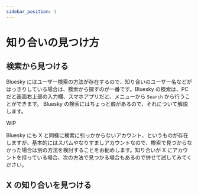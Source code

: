 ```yaml
---
sidebar_position: 1
---
```


# 知り合いの見つけ方

## 検索から見つける

Bluesky にはユーザー検索の方法が存在するので、知り合いのユーザー名などがはっきりしている場合は、検索から探すのが一番です。Bluesky の検索は、PC だと画面右上部の入力欄、スマホアプリだと、メニューから `Search` から行うことができます。 Bluesky の検索にはちょっと癖があるので、それについて解説します。

WIP

Bluesky にも X と同様に検索に引っかからないアカウント、というものが存在しますが、基本的にはスパムやなりすましアカウントなので、検索で見つからなかった場合は別の方法を検討することをお勧めします。知り合いが X にアカウントを持っている場合、次の方法で見つかる場合もあるので併せて試してみてください。

## X の知り合いを見つける
